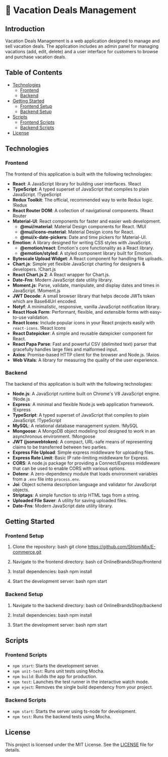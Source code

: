 # 🌴 Vacation Deals Management

## Introduction

Vacation Deals Management is a web application designed to manage and sell vacation deals. The application includes an admin panel for managing vacations (add, edit, delete) and a user interface for customers to browse and purchase vacation deals.

## Table of Contents

- [Technologies](#technologies)
  - [Frontend](#frontend)
  - [Backend](#backend)
- [Getting Started](#getting-started)
  - [Frontend Setup](#frontend-setup)
  - [Backend Setup](#backend-setup)
- [Scripts](#scripts)
  - [Frontend Scripts](#frontend-scripts)
  - [Backend Scripts](#backend-scripts)
- [License](#license)

## Technologies

### Frontend

The frontend of this application is built with the following technologies:

- **React**: A JavaScript library for building user interfaces. !React
- **TypeScript**: A typed superset of JavaScript that compiles to plain JavaScript. !TypeScript
- **Redux Toolkit**: The official, recommended way to write Redux logic. !Redux
- **React Router DOM**: A collection of navigational components. !React Router
- **Material-UI**: React components for faster and easier web development.
  - **@mui/material**: Material Design components for React. !MUI
  - **@mui/icons-material**: Material Design icons for React.
  - **@mui/x-date-pickers**: Date and time pickers for Material-UI.
- **Emotion**: A library designed for writing CSS styles with JavaScript.
  - **@emotion/react**: Emotion's core functionality as a React library.
  - **@emotion/styled**: A styled component library built for Emotion.
- **Bytescale Upload Widget**: A React component for handling file uploads.
- **Chart.js**: Simple yet flexible JavaScript charting for designers & developers. !Chart.js
- **React Chart.js 2**: A React wrapper for Chart.js.
- **Date-Fns**: Modern JavaScript date utility library.
- **Moment.js**: Parse, validate, manipulate, and display dates and times in JavaScript. !Moment.js
- **JWT Decode**: A small browser library that helps decode JWTs token which are Base64Url encoded.
- **Notyf**: A minimalistic, responsive, vanilla JavaScript notification library.
- **React Hook Form**: Performant, flexible, and extensible forms with easy-to-use validation.
- **React Icons**: Include popular icons in your React projects easily with `react-icons`. !React Icons
- **React Datepicker**: A simple and reusable datepicker component for React.
- **React Papa Parse**: Fast and powerful CSV (delimited text) parser that gracefully handles large files and malformed input.
- **Axios**: Promise-based HTTP client for the browser and Node.js. !Axios
- **Web Vitals**: A library for measuring the quality of the user experience.

### Backend

The backend of this application is built with the following technologies:

- **Node.js**: A JavaScript runtime built on Chrome's V8 JavaScript engine. !Node.js
- **Express**: A minimal and flexible Node.js web application framework. !Express
- **TypeScript**: A typed superset of JavaScript that compiles to plain JavaScript. !TypeScript
- **MySQL**: A relational database management system. !MySQL
- **Mongoose**: A MongoDB object modeling tool designed to work in an asynchronous environment. !Mongoose
- **JWT (jsonwebtoken)**: A compact, URL-safe means of representing claims to be transferred between two parties.
- **Express File Upload**: Simple express middleware for uploading files.
- **Express Rate Limit**: Basic IP rate-limiting middleware for Express.
- **CORS**: A node.js package for providing a Connect/Express middleware that can be used to enable CORS with various options.
- **Dotenv**: A zero-dependency module that loads environment variables from a `.env` file into `process.env`.
- **Joi**: Object schema description language and validator for JavaScript objects.
- **Striptags**: A simple function to strip HTML tags from a string.
- **Uploaded File Saver**: A utility for saving uploaded files.
- **Date-Fns**: Modern JavaScript date utility library.

## Getting Started

### Frontend Setup

1. Clone the repository:
    bash
    git clone https://github.com/ShlomiMix/E-commerce.git
    

2. Navigate to the frontend directory:
    bash
    cd OnlineBrandsShop/frontend
    

3. Install dependencies:
    bash
    npm install
    

4. Start the development server:
    bash
    npm start
    

### Backend Setup

1. Navigate to the backend directory:
    bash
    cd OnlineBrandsShop/backend
    

2. Install dependencies:
    bash
    npm install
    

3. Start the development server:
    bash
    npm start
    

## Scripts

### Frontend Scripts

- `npm start`: Starts the development server.
- `npm unit-test`: Runs unit tests using Mocha.
- `npm build`: Builds the app for production.
- `npm test`: Launches the test runner in the interactive watch mode.
- `npm eject`: Removes the single build dependency from your project.

### Backend Scripts

- `npm start`: Starts the server using ts-node for development.
- `npm test`: Runs the backend tests using Mocha.

## License

This project is licensed under the MIT License. See the [LICENSE](LICENSE) file for details.
